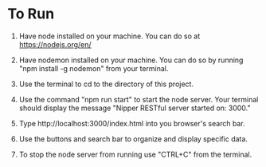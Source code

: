 # To Run
1) Have node installed on your machine. You can do so at https://nodejs.org/en/

2) Have nodemon installed on your machine. You can do so by running "npm install -g nodemon" from your terminal.

2) Use the terminal to cd to the directory of this project.

3) Use the command "npm run start" to start the node server. Your terminal should display the message "Nipper RESTful server started on: 3000."

4) Type http://localhost:3000/index.html into you browser's search bar.

5) Use the buttons and search bar to organize and display specific data.

6) To stop the node server from running use "CTRL+C" from the terminal.

